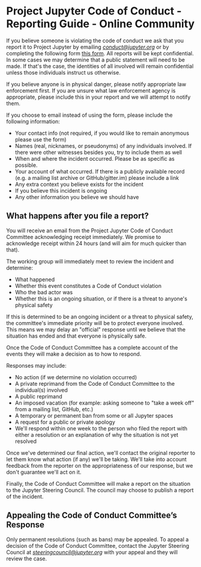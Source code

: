 # Project Jupyter Code of Conduct - Reporting Guide - Online Community


If you believe someone is violating the code of conduct we ask that you report it to Project Jupyter by emailing [*conduct@jupyter.org*](mailto:conduct@jupyter.org) or by completing the following form [this form](https://goo.gl/forms/sJzOIie3zde9M71T2). All reports will be kept confidential. In some cases we may determine that a public statement will need to be made. If that's the case, the identities of all involved will remain confidential unless those individuals instruct us otherwise.

If you believe anyone is in physical danger, please notify appropriate law enforcement first. If you are unsure what law enforcement agency is appropriate, please include this in your report and we will attempt to notify them.

If you choose to email instead of using the form, please include the following information:

* Your contact info (not required, if you would like to remain anonymous please use the form)
* Names (real, nicknames, or pseudonyms) of any individuals involved. If there were other witnesses besides you, try to include them as well
* When and where the incident occurred. Please be as specific as possible.
* Your account of what occurred. If there is a publicly available record (e.g. a mailing list archive or GitHub/gitter.im) please include a link
* Any extra context you believe exists for the incident
* If you believe this incident is ongoing
* Any other information you believe we should have


## What happens after you file a report?

You will receive an email from the Project Jupyter Code of Conduct Committee acknowledging receipt immediately. We promise to acknowledge receipt within 24 hours (and will aim for much quicker than that).

The working group will immediately meet to review the incident and determine:
* What happened
* Whether this event constitutes a Code of Conduct violation
* Who the bad actor was
* Whether this is an ongoing situation, or if there is a threat to anyone's physical safety


If this is determined to be an ongoing incident or a threat to physical safety, the committee's immediate priority will be to protect everyone involved. This means we may delay an "official" response until we believe that the situation has ended and that everyone is physically safe.

Once the Code of Conduct Committee has a complete account of the events they will make a decision as to how to respond. 


Responses may include:


* No action (if we determine no violation occurred)
* A private reprimand from the Code of Conduct Committee to the individual(s) involved
* A public reprimand
* An imposed vacation (for example: asking someone to "take a week off" from a mailing list, GitHub, etc.)
* A temporary or permanent ban from some or all Jupyter spaces
* A request for a public or private apology
* We'll respond within one week to the person who filed the report with either a resolution or an explanation of why the situation is not yet resolved


Once we've determined our final action, we'll contact the original reporter to let them know what action (if any) we'll be taking. We'll take into account feedback from the reporter on the appropriateness of our response, but we don't guarantee we'll act on it.

Finally, the Code of Conduct Committee will make a report on the situation to the Jupyter Steering Council. The council may choose to publish a report of the incident.

## Appealing the Code of Conduct Committee’s Response

Only permanent resolutions (such as bans) may be appealed. To appeal a decision of the Code of Conduct Committee, contact the Jupyter Steering Council at [*steeringcouncil@jupyter.org*](mailto:steeringcouncil@jupyter.org) with your appeal and they will review the case.
